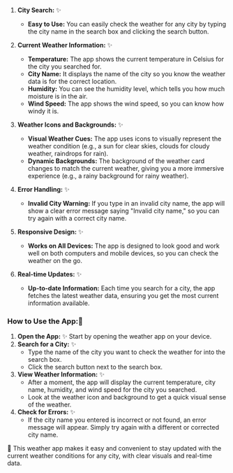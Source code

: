
1. **City Search:** ✨

    - **Easy to Use:** You can easily check the weather for any city by typing the city name in the search box and clicking the search button.

2. **Current Weather Information:** ✨

    - **Temperature:** The app shows the current temperature in Celsius for the city you searched for.
    - **City Name:** It displays the name of the city so you know the weather data is for the correct location.
    - **Humidity:** You can see the humidity level, which tells you how much moisture is in the air.
    - **Wind Speed:** The app shows the wind speed, so you can know how windy it is.

3. **Weather Icons and Backgrounds:** ✨

    - **Visual Weather Cues:** The app uses icons to visually represent the weather condition (e.g., a sun for clear skies, clouds for cloudy weather, raindrops for rain).
    - **Dynamic Backgrounds:** The background of the weather card changes to match the current weather, giving you a more immersive experience (e.g., a rainy background for rainy weather).

4. **Error Handling:** ✨

    - **Invalid City Warning:** If you type in an invalid city name, the app will show a clear error message saying "Invalid city name," so you can try again with a correct city name.

5. **Responsive Design:** ✨

    - **Works on All Devices:** The app is designed to look good and work well on both computers and mobile devices, so you can check the weather on the go.

6. **Real-time Updates:** ✨
    - **Up-to-date Information:** Each time you search for a city, the app fetches the latest weather data, ensuring you get the most current information available.

### How to Use the App:🚀

1. **Open the App:** ✨
   Start by opening the weather app on your device.
2. **Search for a City:** ✨
    - Type the name of the city you want to check the weather for into the search box.
    - Click the search button next to the search box.
3. **View Weather Information:** ✨
    - After a moment, the app will display the current temperature, city name, humidity, and wind speed for the city you searched.
    - Look at the weather icon and background to get a quick visual sense of the weather.
4. **Check for Errors:** ✨
    - If the city name you entered is incorrect or not found, an error message will appear. Simply try again with a different or corrected city name.

🔴 This weather app makes it easy and convenient to stay updated with the current weather conditions for any city, with clear visuals and real-time data.
